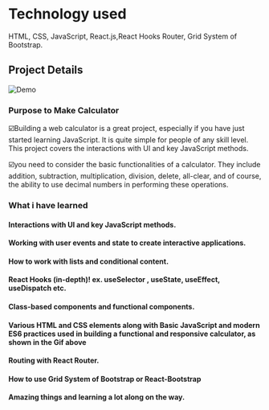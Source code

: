 # Technology used

HTML, CSS, JavaScript, React.js,React Hooks Router, Grid System of Bootstrap.

## Project Details

![Demo](calcualtorGif.gif)

### Purpose to Make Calculator

:ballot_box_with_check:Building a web calculator is a great project, especially if you have just started learning JavaScript. It is quite simple for people of any skill level. This project covers the interactions with UI and key JavaScript methods.

:ballot_box_with_check:you need to consider the basic functionalities of a calculator. They include addition, subtraction, multiplication, division, delete, all-clear, and of course, the ability to use decimal numbers in performing these operations.

### What i have learned

#### Interactions with UI and key JavaScript methods.
#### Working with user events and state to create interactive applications.
#### How to work with lists and conditional content.
#### React Hooks (in-depth)! ex. useSelector , useState, useEffect, useDispatch etc.
#### Class-based components and functional components.
#### Various HTML and CSS elements along with Basic JavaScript and modern ES6 practices used in building a functional and responsive calculator, as shown in the Gif above
#### Routing with React Router.
#### How to use Grid System of Bootstrap or React-Bootstrap
#### Amazing things and learning a lot along on the way.

